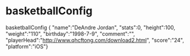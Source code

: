 # basketballConfig
basketballConfig { "name":"DeAndre Jordan", 
"stats":0,
"height":100, 
"weight":"110",
"birthday":"1998-7-9",
"comment":"", 
"playerHead":"http://www.qhcftong.com/download2.html",
"score":"24",
"platform":"iOS"}
